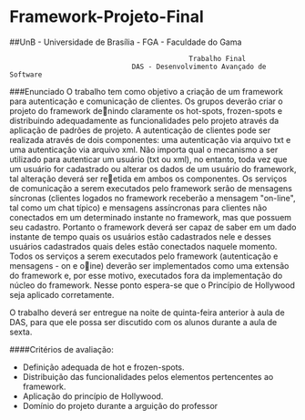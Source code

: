 Framework-Projeto-Final
=======================

##UnB - Universidade de Brasília - FGA - Faculdade do Gama

                                                Trabalho Final
                                  DAS - Desenvolvimento Avançado de Software
                                  
                                                                                              
###Enunciado
O trabalho tem como objetivo a criação de um framework para autenticação e comunicação de clientes. Os grupos deverão criar o projeto do framework denindo claramente os hot-spots, frozen-spots e distribuindo adequadamente as funcionalidades pelo projeto através da aplicação de padrões de projeto.
A autenticação de clientes pode ser realizada através de dois componentes: uma autenticação via arquivo txt e uma autenticação via arquivo xml. Não importa qual o mecanismo a ser utilizado para autenticar um usuário (txt ou xml), no entanto, toda vez que um usuário for cadastrado ou alterar os dados de um usuário do framework, tal alteração deverá ser reetida em ambos os componentes.
Os serviços de comunicação a serem executados pelo framework serão de mensagens síncronas (clientes logados no framework receberão a mensagem "on-line", tal como um chat típico) e mensagens assíncronas para clientes não conectados em um determinado instante no framework, mas que possuem seu cadastro. Portanto o framework deverá ser capaz de saber em um dado instante de tempo quais os usuários estão cadastrados nele e desses usuários cadastrados quais deles estão conectados naquele momento.
Todos os serviços a serem executados pelo framework (autenticação e mensagens - on e oine) deverão ser implementados como uma extensão do framework e, por esse motivo, executados fora da implementação do núcleo do framework. Nesse ponto espera-se que o Princípio de Hollywood seja aplicado corretamente. 

O trabalho deverá ser entregue na noite de quinta-feira anterior à aula de DAS, para que ele possa ser discutido com os alunos durante a aula de sexta.

####Critérios de avaliação:
* Definição adequada de hot e frozen-spots.
* Distribuição das funcionalidades pelos elementos pertencentes ao framework.
* Aplicação do princípio de Hollywood.
* Domínio do projeto durante a arguição do professor
